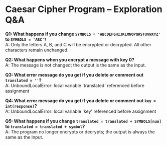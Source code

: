 # Caesar Cipher Program – Exploration Q&A

**Q1: What happens if you change `SYMBOLS = 'ABCDEFGHIJKLMNOPQRSTUVWXYZ'` to `SYMBOLS = 'ABC'?`**  
A: Only the letters A, B, and C will be encrypted or decrypted. All other characters remain unchanged.

**Q2: What happens when you encrypt a message with key 0?**  
A: The message is not changed; the output is the same as the input.

**Q3: What error message do you get if you delete or comment out `translated = ''`?**  
A: UnboundLocalError: local variable 'translated' referenced before assignment

**Q4: What error message do you get if you delete or comment out `key = int(response)`?**  
A: UnboundLocalError: local variable 'key' referenced before assignment

**Q5: What happens if you change `translated = translated + SYMBOLS[num]` to `translated = translated + symbol`?**  
A: The program no longer encrypts or decrypts; the output is always the same as the input.
